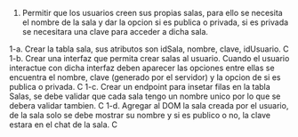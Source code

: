 1. Permitir que los usuarios creen sus propias salas, para ello se necesita el nombre de la sala y dar la opcion si es publica o privada, si es privada se necesitara una clave para acceder a dicha sala.

1-a. Crear la tabla sala, sus atributos son idSala, nombre, clave, idUsuario. C
1-b. Crear una interfaz que permita crear salas al usuario. Cuando el usuario interactue con dicha interfaz deben aparecer las opciones entre ellas se encuentra el nombre, clave (generado por el servidor) y la opcion de si es publica o privada. C
1-c. Crear un endpoint para insetar filas en la tabla Salas, se debe validar que cada sala tengo un nombre unico por lo que se debera validar tambien. C
1-d. Agregar al DOM la sala creada por el usuario, de la sala solo se debe mostrar su nombre y si es publico o no, la clave estara en el chat de la sala. C